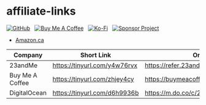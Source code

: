 # affiliate-links

[![GitHub](https://srv-cdn.himpfen.io/badges/github/github-flat.svg)](https://github.com/sponsors/brandonhimpfen/) &nbsp; [![Buy Me A Coffee](https://srv-cdn.himpfen.io/badges/buymeacoffee/buymeacoffee-flat.svg)](https://www.buymeacoffee.com/brandonhimpfen) &nbsp; [![Ko-Fi](https://srv-cdn.himpfen.io/badges/kofi/kofi-flat.svg)](https://ko-fi.com/brandonhimpfen) &nbsp; [![Sponsor Project](https://srv-cdn.himpfen.io/badges/sponsor-project/sponsor-project-flat.svg)](https://github.com/brandonhimpfen/donate/blob/main/README.md)

* [Amazon.ca](amazon-ca.md)

Company | Short Link | Original Link
------------ | ------------- | -------------
23andMe| https://tinyurl.com/y4w76rvx | https://refer.23andme.com/s/brandonhimpfen
Buy Me A Coffee | https://tinyurl.com/zhjey4cy | https://buymeacoff.ee/?via=brandonhimpfen
DigitalOcean | https://tinyurl.com/d6h9936b | https://m.do.co/c/24dcb0351c53 |

